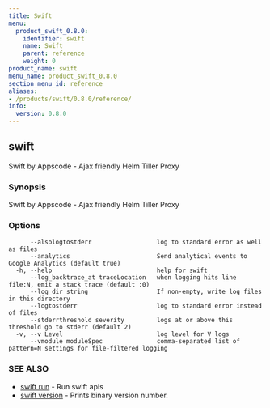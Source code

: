 ```yaml
---
title: Swift
menu:
  product_swift_0.8.0:
    identifier: swift
    name: Swift
    parent: reference
    weight: 0
product_name: swift
menu_name: product_swift_0.8.0
section_menu_id: reference
aliases:
- /products/swift/0.8.0/reference/
info:
  version: 0.8.0
---
```


## swift

Swift by Appscode - Ajax friendly Helm Tiller Proxy

### Synopsis

Swift by Appscode - Ajax friendly Helm Tiller Proxy

### Options

```
      --alsologtostderr                  log to standard error as well as files
      --analytics                        Send analytical events to Google Analytics (default true)
  -h, --help                             help for swift
      --log_backtrace_at traceLocation   when logging hits line file:N, emit a stack trace (default :0)
      --log_dir string                   If non-empty, write log files in this directory
      --logtostderr                      log to standard error instead of files
      --stderrthreshold severity         logs at or above this threshold go to stderr (default 2)
  -v, --v Level                          log level for V logs
      --vmodule moduleSpec               comma-separated list of pattern=N settings for file-filtered logging
```

### SEE ALSO

* [swift run](/products/swift/0.8.0/reference/swift_run)	 - Run swift apis
* [swift version](/products/swift/0.8.0/reference/swift_version)	 - Prints binary version number.

